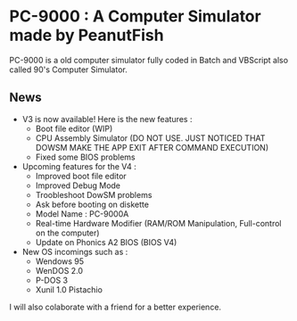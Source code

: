# PC-9000 : A Computer Simulator made by PeanutFish

PC-9000 is a old computer simulator fully coded in Batch and VBScript also called 90's Computer Simulator.

News
---
  - V3 is now available! Here is the new features :
    - Boot file editor (WIP)
    - CPU Assembly Simulator (DO NOT USE. JUST NOTICED THAT DOWSM MAKE THE APP EXIT AFTER COMMAND EXECUTION)
    - Fixed some BIOS problems
  - Upcoming features for the V4 :
    - Improved boot file editor
    - Improved Debug Mode
    - Troobleshoot DowSM problems
    - Ask before booting on diskette
    - Model Name : PC-9000A
    - Real-time Hardware Modifier (RAM/ROM Manipulation, Full-control on the computer)
    - Update on Phonics A2 BIOS (BIOS V4)
  - New OS incomings such as :
    - Wendows 95
    - WenDOS 2.0
    - P-DOS 3
    - Xunil 1.0 Pistachio
    
 I will also colaborate with a friend for a better experience.
